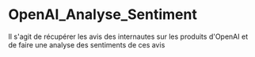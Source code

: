 # OpenAI_Analyse_Sentiment
Il s'agit de récupérer les avis des internautes sur les produits d'OpenAI et de faire une analyse des sentiments de ces avis 
